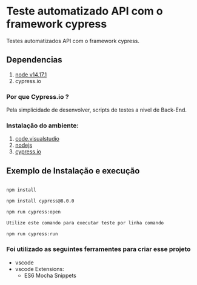 # Teste automatizado API com o framework cypress 
Testes automatizados API com o framework cypress.

## Dependencias
 1. [node v14.17.1](https://nodejs.org/en/download/)
 2. cypress.io 


### Por que Cypress.io ?
 Pela simplicidade de desenvolver, scripts de testes a nivel de Back-End.


### Instalação do ambiente:
  1. [code.visualstudio](https://code.visualstudio.com/)
  2. [nodejs](https://nodejs.org/en/download/)
  3. [cypress.io](https://docs.cypress.io/guides/getting-started/installing-cypress#System-requirements)

## Exemplo de Instalação e execução
  ```cmd

  npm install 
  
  npm install cypress@8.0.0
  
  npm run cypress:open
  
  Utilize este comando para executar teste por linha comando
  
  npm run cypress:run

  ```
 
 
 
  

### Foi utilizado as seguintes ferramentes para criar esse projeto
 * vscode
 * vscode Extensions:
    * ES6 Mocha Snippets


